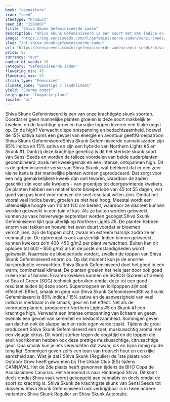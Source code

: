 ```yaml
---
book: "cannastore"
icon: "seed"
itemtype: "Product"
seed_id: "1560007"
title: "Shiva Skunk Gefeminiseerde zaden"
description: "Shiva Skunk Gefeminiseerd is een soort met 85% indica en de krachtigste skunkvariëteit van Sensi Seeds. Verwacht een intense, ontspannen high."
image: "https://img.sensiseeds.com/nl/gefeminiseerde-zaden/sensi-seeds/shiva-skunk-gefeminiseerd-image.png"
slug: "/nl-shiva-skunk-gefeminiseerde-zaden"
url: "https://sensiseeds.com/nl/gefeminiseerde-zaden/sensi-seeds/shiva-skunk-gefeminiseerd?a_aid=cannastore"
price: 87
currency: "eur"
number_of_seeds: 10
category: "Gefeminiseerde zaden"
flowering_min: 45
flowering_max: 55
strain_type: "Feminized"
climate_zone: "Gematigd / landklimaat"
yield: "Enorme oogst"
heigh_gain: "Compacte plant"
locale: "nl"
---
```

Shiva Skunk Gefeminiseerd is een van onze krachtigste skunk soorten. Doordat er geen mannelijke planten groeien is deze soort makkelijk te kweken, en de krachtige groei en harsrijke toppen leveren een flinke oogst op. En de high? Verwacht diepe ontspanning en bedachtzaamheid, hoewel de 15% sativa soms een gevoel van energie en avontuur geeft!Groeipatroon Shiva Skunk GefeminiseerdShiva Skunk Gefeminiseerde cannabiszaden zijn 85% indica en 15% sativa en zijn een hybride van Northern Lights #5 en Skunk #1. Dankzij deze krachtige genetica is dit het sterkste skunk soort van Sensi Seeds en worden de talloze voordelen van beide ouderplanten gecombineerd, zoals het kweekgemak en een intense, ontspannen high. Dit is de gefeminiseerde versie van Shiva Skunk, wat betekent dat er een zeer kleine kans is dat mannelijke planten worden geproduceerd. Dat zorgt voor een nóg gemakkelijkere kweek dan ooit tevoren, waardoor de zaden geschikt zijn voor alle kwekers - van groentjes tot doorgewinterde kwekers. De planten hebben een relatief korte bloeiperiode van 45 tot 55 dagen, wat goed van pas komt voor mensen die snel resultaat willen zien. Omdat het vooral veel indica bevat, groeien ze niet heel hoog. Meestal wordt een uiteindelijke hoogte van 110 tot 120 cm bereikt, waardoor ze discreet kunnen worden gekweekt in een tuin of kas. Als ze buiten worden gekweekt, kunnen ze vaak halverwege september worden geoogst.Shiva Skunk Gefeminiseerd lijkt qua uiterlijk op Northern Lights #5. De planten hebben enorm veel takken en hoewel het even duurt voordat er bloemen verschijnen, zijn de toppen dicht, zwaar en extreem harsrijk zodra ze er eenmaal zijn. De opbrengst is ook aanzienlijk. Indien binnen gekweekt, kunnen kwekers zo’n 400-450 g/m2 per plant verwachten. Buiten kan dit oplopen tot 600 – 850 g/m2 als in de juiste omstandigheden wordt gekweekt. Naarmate de bloeiperiode vordert, zwellen de toppen van Shiva Skunk Gefeminiseerd enorm op. Op dat moment kun je de enorme harsproductie verwachten. Shiva Skunk Gefeminiseerd doet het goed in een warm, continentaal klimaat. De planten groeien het hele jaar door ook goed in een kas of binnen. Ervaren kwekers kunnen de SCROG (Screen of Green) of Sea of Green (SOG) techniek gebruiken omdat deze tot een goed resultaat leiden bij deze soort. Supercroppen en lollipoppen zijn ook effectief. Effect, smaak en geur van Shiva Skunk GefeminiseerdShiva Skunk Gefeminiseerd is 85% indica / 15% sativa en de aanwezigheid van veel indica is merkbaar in de smaak, geur en het effect. Net als de voorouderplanten, produceren Northern Lights #5 en Skunk #1 een krachtige high. Verwacht een intense ontspanning van lichaam en geest, evenals een gevoel van sereniteit en bedachtzaamheid. Sommigen geven aan dat het ook de slappe lach en rode ogen veroorzaakt. Tijdens de groei produceert Shiva Skunk Gefeminiseerd een zoet, muskusachtig aroma met een vleugje citrus. Dit wordt sterker tegen de oogsttijd en de toppen die eruit voortkomen hebben ook deze prettige muskusachtige, citrusachtige geur. Qua smaak kun je iets verwachten dat zwaar, dik en bijna romig op de tong ligt. Sommigen geven zelfs een toon van tropisch hout en een rijke aardsheid aan. Wist je dat? Shiva Skunk (Regulier) de 1ste plaats voor Outdoor Grow heeft gewonnen bij The Urban Club (ES) tijdens CANNAVAL.Het de 2de plaats heeft gewonnen tijdens de BHO Copa de Asociaciones Canarias. Het vernoemd is naar Hindoegod Shiva. Dit komt deels omdat Shiva vaak wordt gekoppeld aan cannabis en deels omdat de soort zo krachtig is. Shiva Skunk de krachtigste skunk van Sensi Seeds tot dusver is.Shiva Skunk Gefeminiseerd ook verkrijgbaar is in twee andere varianten: Shiva Skunk Regulier en Shiva Skunk Automatic.
